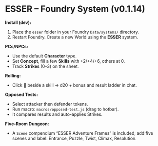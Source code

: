 # ESSER – Foundry System (v0.1.14)

**Install (dev):**
1. Place the `esser` folder in your Foundry `Data/systems/` directory.
2. Restart Foundry. Create a new World using the **ESSER** system.

**PCs/NPCs:**
- Use the default **Character** type.
- Set **Concept**, fill a few **Skills** with +2/+4/+6, others at 0.
- Track **Strikes** (0–3) on the sheet.

**Rolling:**
- Click 🎲 beside a skill → d20 + bonus and result ladder in chat.

**Opposed Tests:**
- Select attacker then defender tokens.
- Run macro: `macros/opposed-test.js` (drag to hotbar).
- It compares results and auto-applies Strikes.

**Five-Room Dungeon:**
- A `Scene` compendium “ESSER Adventure Frames” is included; add five scenes and label: Entrance, Puzzle, Twist, Climax, Resolution.
